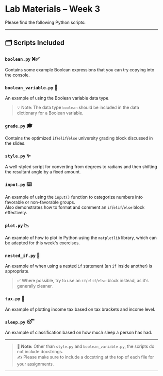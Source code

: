 # Lab Materials – Week 3

Please find the following Python scripts:

---

## 🗂️ Scripts Included

### `boolean.py` ❌✅  
Contains some example Boolean expressions that you can try copying into the console.

### `boolean_variable.py` 🔘  
An example of using the Boolean variable data type.  
> 💡 Note: The data type `boolean` should be included in the data dictionary for a Boolean variable.

### `grade.py` 🎓  
Contains the optimized `if`/`elif`/`else` university grading block discussed in the slides.

### `style.py` ✨  
A well-styled script for converting from degrees to radians and then shifting the resultant angle by a fixed amount.

### `input.py` ⌨️  
An example of using the `input()` function to categorize numbers into favorable or non-favorable groups.  
Also demonstrates how to format and comment an `if`/`elif`/`else` block effectively.

### `plot.py` 📉  
An example of how to plot in Python using the `matplotlib` library, which can be adapted for this week's exercises.

### `nested_if.py` 🐣  
An example of when using a nested `if` statement (an `if` inside another) is appropriate.  
> ✅ Where possible, try to use an `if`/`elif`/`else` block instead, as it's generally cleaner.

### `tax.py` 💸  
An example of plotting income tax based on tax brackets and income level.

### `sleep.py` 😴  
An example of classification based on how much sleep a person has had.

---

> 📌 **Note:** Other than `style.py` and `boolean_variable.py`, the scripts do not include docstrings.  
> ✍️ Please make sure to include a docstring at the top of each file for your assignments.

---
